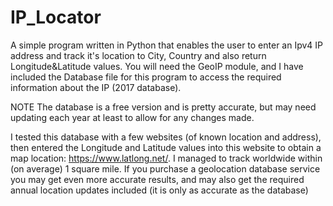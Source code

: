 # IP_Locator
A simple program written in Python that enables the user to enter an Ipv4 IP address and track it's location to City, Country and also return Longitude&amp;Latitude values. You will need the GeoIP module, and I have included the Database file for this program to access the required information about the IP (2017 database). 

NOTE The database is a free version and is pretty accurate, but may need updating each year at least to allow for any changes made. 

I tested this database with a few websites (of known location and address), then entered the Longitude and Latitude values into this website to obtain a map location: https://www.latlong.net/. I managed to track worldwide within (on average) 1 square mile. If you purchase a geolocation database service you may get even more accurate results, and may also get the required annual location updates included (it is only as accurate as the database)
